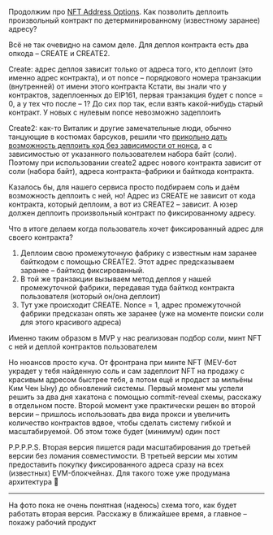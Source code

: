 Продолжим про [NFT Address Options](https://docs.google.com/presentation/d/1BMHDSROMF2P4M7C3iZKPVcE9pVHdQoJPEC4xqgvkZIE). Как позволить деплоить произвольный контракт по детерминированному (известному заранее) адресу?

Всё не так очевидно на самом деле. Для деплоя контракта есть два опкода – CREATE и CREATE2.

Create: адрес деплоя зависит только от адреса того, кто деплоит (это именно адрес контракта), и от nonce – порядкового номера транзакции (внутренней) от имени этого контракта
Кстати, вы знали что у контрактов, задеплоенных до EIP161, первая транзакция будет с nonce = 0, а у тех что после – 1? До сих пор так, если взять какой-нибудь старый контракт. У новых с нулевым nonce невозможно задеплоить

Create2: как-то Виталик и другие замечательные люди, обычно танцующие в костюмах барсуков, решили что [прикольно дать возможность деплоить код без зависимости от нонса](https://eips.ethereum.org/EIPS/eip-1014), а с зависимостью от указанного пользователем набора байт (соли). Поэтому при использовании create2 адрес нового контракта зависит от соли (набора байт), адреса контракта-фабрики и байткода контракта.

Казалось бы, для нашего сервиса просто подбираем соль и даём возможность деплоить с ней, но!
Адрес из CREATE не зависит от кода контракта, который деплоим, а вот из CREATE2 – зависит. А юзер должен деплоить произвольный контракт по фиксированному адресу.

Что в итоге делаем когда пользователь хочет фиксированный адрес для своего контракта?
1. Деплоим свою промежуточную фабрику с известным нам заранее байткодом с помощью CREATE2. Этот адрес предсказываем заранее – байткод фиксированный.
2. В той же транзакции вызываем метод деплоя у нашей промежуточной фабрики, передавая туда байткод контракта пользователя (который он/она деплоит)
3. Тут уже происходит CREATE. Nonce = 1, адрес промежуточной фабрики предсказан опять же заранее (уже на моменте поиски соли для этого красивого адреса)

Именно таким образом в MVP у нас реализован подбор соли, минт NFT с ней и деплой контрактов пользователем

Но нюансов просто куча. От фронтрана при минте NFT (MEV-бот украдет у тебя найденную соль и сам задеплоит NFT на продажу с красивым адресом быстрее тебя, а потом ещё и продаст за мильёны Ким Чен Ыну) до обновлений системы.
Первый момент мы успели решить за два дня хакатона с помощью commit-reveal схемы, расскажу в отдельном посте. Второй момент уже практически решен во второй версии – пришлось использовать два вида прокси и увеличить количество контрактов вдвое, чтобы сделать систему гибкой и масштабируемой. Об этом тоже будет (минимум) один пост

P.P.P.P.S. Вторая версия пишется ради масштабирования до третьей версии без ломания совместимости. В третьей версии мы хотим предоставить покупку фиксированного адреса сразу на всех (известных) EVM-блокчейнах. Для такого тоже уже продумана архитектура 🙂


---

На фото пока не очень понятная (надеюсь) схема того, как будет работать вторая версия. Расскажу в ближайшее время, а главное – покажу рабочий продукт
